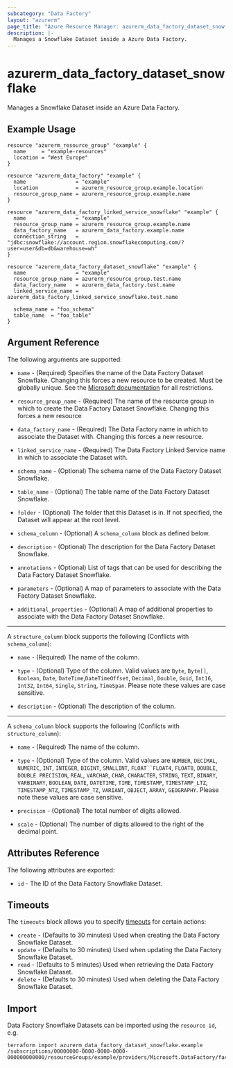```yaml
---
subcategory: "Data Factory"
layout: "azurerm"
page_title: "Azure Resource Manager: azurerm_data_factory_dataset_snowflake"
description: |-
  Manages a Snowflake Dataset inside a Azure Data Factory.
---
```


# azurerm_data_factory_dataset_snowflake

Manages a Snowflake Dataset inside an Azure Data Factory.

## Example Usage

```hcl
resource "azurerm_resource_group" "example" {
  name     = "example-resources"
  location = "West Europe"
}

resource "azurerm_data_factory" "example" {
  name                = "example"
  location            = azurerm_resource_group.example.location
  resource_group_name = azurerm_resource_group.example.name
}

resource "azurerm_data_factory_linked_service_snowflake" "example" {
  name                = "example"
  resource_group_name = azurerm_resource_group.example.name
  data_factory_name   = azurerm_data_factory.example.name
  connection_string   = "jdbc:snowflake://account.region.snowflakecomputing.com/?user=user&db=db&warehouse=wh"
}

resource "azurerm_data_factory_dataset_snowflake" "example" {
  name                = "example"
  resource_group_name = azurerm_resource_group.test.name
  data_factory_name   = azurerm_data_factory.test.name
  linked_service_name = azurerm_data_factory_linked_service_snowflake.test.name

  schema_name = "foo_schema"
  table_name  = "foo_table"
}
```

## Argument Reference

The following arguments are supported:

* `name` - (Required) Specifies the name of the Data Factory Dataset Snowflake. Changing this forces a new resource to be created. Must be globally unique. See the [Microsoft documentation](https://docs.microsoft.com/en-us/azure/data-factory/naming-rules) for all restrictions.

* `resource_group_name` - (Required) The name of the resource group in which to create the Data Factory Dataset Snowflake. Changing this forces a new resource

* `data_factory_name` - (Required) The Data Factory name in which to associate the Dataset with. Changing this forces a new resource.

* `linked_service_name` - (Required) The Data Factory Linked Service name in which to associate the Dataset with.

* `schema_name` - (Optional) The schema name of the Data Factory Dataset Snowflake.

* `table_name` - (Optional) The table name of the Data Factory Dataset Snowflake.

* `folder` - (Optional) The folder that this Dataset is in. If not specified, the Dataset will appear at the root level.

* `schema_column` - (Optional) A `schema_column` block as defined below.

* `description` - (Optional) The description for the Data Factory Dataset Snowflake.

* `annotations` - (Optional) List of tags that can be used for describing the Data Factory Dataset Snowflake.

* `parameters` - (Optional) A map of parameters to associate with the Data Factory Dataset Snowflake.

* `additional_properties` - (Optional) A map of additional properties to associate with the Data Factory Dataset Snowflake.

---

A `structure_column` block supports the following (Conflicts with `schema_column`):

* `name` - (Required) The name of the column.

* `type` - (Optional) Type of the column. Valid values are `Byte`, `Byte[]`, `Boolean`, `Date`, `DateTime`,`DateTimeOffset`, `Decimal`, `Double`, `Guid`, `Int16`, `Int32`, `Int64`, `Single`, `String`, `TimeSpan`. Please note these values are case sensitive.

* `description` - (Optional) The description of the column.

---

A `schema_column` block supports the following (Conflicts with `structure_column`):

* `name` - (Required) The name of the column.

* `type` - (Optional) Type of the column. Valid values are `NUMBER`, `DECIMAL`, `NUMERIC`, `INT`, `INTEGER`, `BIGINT`, `SMALLINT`, `FLOAT``FLOAT4`, `FLOAT8`, `DOUBLE`, `DOUBLE PRECISION`, `REAL`, `VARCHAR`, `CHAR`, `CHARACTER`, `STRING`, `TEXT`, `BINARY`, `VARBINARY`, `BOOLEAN`, `DATE`, `DATETIME`, `TIME`, `TIMESTAMP`, `TIMESTAMP_LTZ`, `TIMESTAMP_NTZ`, `TIMESTAMP_TZ`, `VARIANT`, `OBJECT`, `ARRAY`, `GEOGRAPHY`. Please note these values are case sensitive.

* `precision` - (Optional) The total number of digits allowed.

* `scale` - (Optional) The number of digits allowed to the right of the decimal point.

## Attributes Reference

The following attributes are exported:

* `id` - The ID of the Data Factory Snowflake Dataset.

## Timeouts

The `timeouts` block allows you to specify [timeouts](https://www.terraform.io/docs/configuration/resources.html#timeouts) for certain actions:

* `create` - (Defaults to 30 minutes) Used when creating the Data Factory Snowflake Dataset.
* `update` - (Defaults to 30 minutes) Used when updating the Data Factory Snowflake Dataset.
* `read` - (Defaults to 5 minutes) Used when retrieving the Data Factory Snowflake Dataset.
* `delete` - (Defaults to 30 minutes) Used when deleting the Data Factory Snowflake Dataset.

## Import

Data Factory Snowflake Datasets can be imported using the `resource id`,  e.g.

```shell
terraform import azurerm_data_factory_dataset_snowflake.example /subscriptions/00000000-0000-0000-0000-000000000000/resourceGroups/example/providers/Microsoft.DataFactory/factories/example/datasets/example
```
